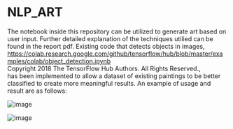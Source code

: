 # NLP_ART

The notebook inside this repository can be utilized to generate art based on user input. Further detailed explanation of the techniques utilied can be
found in the report pdf. Existing code that detects objects in images, 
<br>
 https://colab.research.google.com/github/tensorflow/hub/blob/master/examples/colab/object_detection.ipynb
<br>
 Copyright 2018 The TensorFlow Hub Authors. All Rights Reserved.,
 <br>
has been implemented to allow a dataset of existing paintings to be better classified to create more meaningful results.
An example of usage and result are as follows:

![image](https://user-images.githubusercontent.com/66333267/186777256-a5360861-54e3-49f0-8c9e-764cf8132ee1.png)


![image](https://user-images.githubusercontent.com/66333267/186777167-43e1c677-e5f7-4204-8326-91a3ff18d970.png)
